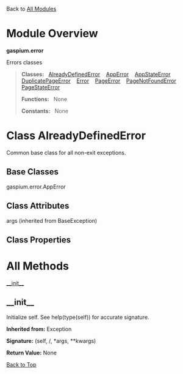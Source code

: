 Back to [All Modules](https://github.com/pyrustic/gaspium/blob/master/docs/modules/README.md#readme)

# Module Overview

**gaspium.error**
 
Errors classes

> **Classes:** &nbsp; [AlreadyDefinedError](https://github.com/pyrustic/gaspium/blob/master/docs/modules/content/gaspium.error/content/classes/AlreadyDefinedError.md#class-alreadydefinederror) &nbsp;&nbsp; [AppError](https://github.com/pyrustic/gaspium/blob/master/docs/modules/content/gaspium.error/content/classes/AppError.md#class-apperror) &nbsp;&nbsp; [AppStateError](https://github.com/pyrustic/gaspium/blob/master/docs/modules/content/gaspium.error/content/classes/AppStateError.md#class-appstateerror) &nbsp;&nbsp; [DuplicatePageError](https://github.com/pyrustic/gaspium/blob/master/docs/modules/content/gaspium.error/content/classes/DuplicatePageError.md#class-duplicatepageerror) &nbsp;&nbsp; [Error](https://github.com/pyrustic/gaspium/blob/master/docs/modules/content/gaspium.error/content/classes/Error.md#class-error) &nbsp;&nbsp; [PageError](https://github.com/pyrustic/gaspium/blob/master/docs/modules/content/gaspium.error/content/classes/PageError.md#class-pageerror) &nbsp;&nbsp; [PageNotFoundError](https://github.com/pyrustic/gaspium/blob/master/docs/modules/content/gaspium.error/content/classes/PageNotFoundError.md#class-pagenotfounderror) &nbsp;&nbsp; [PageStateError](https://github.com/pyrustic/gaspium/blob/master/docs/modules/content/gaspium.error/content/classes/PageStateError.md#class-pagestateerror)
>
> **Functions:** &nbsp; None
>
> **Constants:** &nbsp; None

# Class AlreadyDefinedError
Common base class for all non-exit exceptions.

## Base Classes
gaspium.error.AppError

## Class Attributes
args (inherited from BaseException)

## Class Properties


# All Methods
[\_\_init\_\_](#__init__)

## \_\_init\_\_
Initialize self.  See help(type(self)) for accurate signature.

**Inherited from:** Exception

**Signature:** (self, /, \*args, \*\*kwargs)





**Return Value:** None

[Back to Top](#module-overview)



